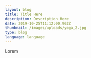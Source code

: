 ```yaml
---
layout: blog
title: Title Here
description: Description Here
date: 2019-10-25T11:12:00.962Z
thumbnail: /images/uploads/yoga_2.jpg
type: blog
language: language
---
```

Lorem
